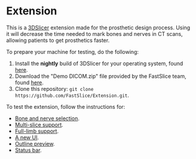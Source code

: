 # Extension

This is a [3DSlicer](https://www.slicer.org/) extension made for the prosthetic design process. Using it will decrease the time needed to mark bones and nerves in CT scans, allowing patients to get prosthetics faster.

To prepare your machine for testing, do the following:

1. Install the **nightly** build of 3DSlicer for your operating system, found [here](http://download.slicer.org/).
2. Download the "Demo DICOM.zip" file provided by the FastSlice team, found [here](https://drive.google.com/a/umich.edu/file/d/0B0dHApcloVBkVElBMDU0NDk3NGc/view?usp=sharing).
3. Clone this repository: `git clone https://github.com/FastSlice/Extension.git`.

To test the extension, follow the instructions for:
* [Bone and nerve selection](https://www.youtube.com/watch?v=qJFSeH6n0QE).
* [Multi-slice support](https://www.youtube.com/watch?v=DYjxMnqFd-Y).
* [Full-limb support](https://www.youtube.com/watch?v=RRTbvi0riAI).
* [A new UI](https://youtu.be/TSEpF9ZIL9Q?t=9s).
* [Outline preview](https://youtu.be/TSEpF9ZIL9Q?t=26s).
* [Status bar](https://youtu.be/TSEpF9ZIL9Q?t=1m15s).
